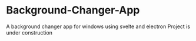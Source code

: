# Background-Changer-App
A background changer app for windows using svelte and electron 
Project is under construction
